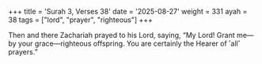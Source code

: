 +++
title = 'Surah 3, Verses 38'
date = '2025-08-27'
weight = 331
ayah = 38
tags = ["lord", "prayer", "righteous"]
+++

Then and there Zachariah prayed to his Lord, saying, “My Lord! Grant me—by your grace—righteous offspring. You are certainly the Hearer of ˹all˺ prayers.”
